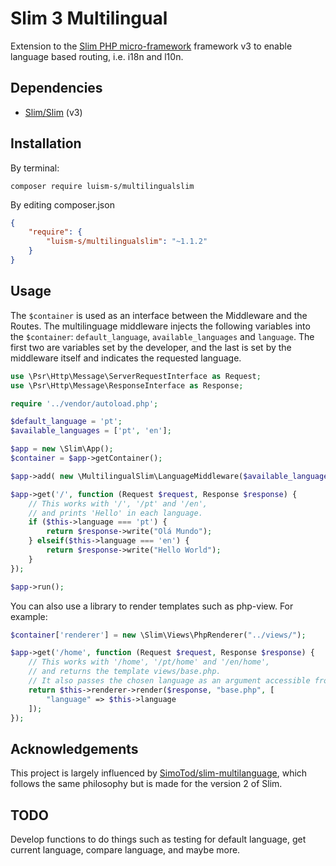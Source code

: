 # Slim 3 Multilingual

Extension to the [Slim PHP micro-framework](http://www.slimframework.com/) framework v3 to enable language based routing, i.e. i18n and l10n.

## Dependencies

* [Slim/Slim](https://github.com/slimphp/Slim) (v3)

## Installation

By terminal:

```shell
composer require luism-s/multilingualslim
```

By editing composer.json

```json
{
    "require": {
        "luism-s/multilingualslim": "~1.1.2"
    }
}    
```

## Usage

The `$container` is used as an interface between the Middleware and the Routes. 
The multilinguage middleware injects the following variables into the `$container`: `default_language`, `available_languages` and `language`. 
The first two are variables set by the developer, and the last is set by the middleware itself and indicates the requested language. 

```php
use \Psr\Http\Message\ServerRequestInterface as Request;
use \Psr\Http\Message\ResponseInterface as Response;

require '../vendor/autoload.php';

$default_language = 'pt';
$available_languages = ['pt', 'en'];

$app = new \Slim\App();
$container = $app->getContainer();

$app->add( new \MultilingualSlim\LanguageMiddleware($available_languages, $default_language, $container) );

$app->get('/', function (Request $request, Response $response) {
    // This works with '/', '/pt' and '/en',
    // and prints 'Hello' in each language.
    if ($this->language === 'pt') {
        return $response->write("Olá Mundo");
    } elseif($this->language === 'en') {
        return $response->write("Hello World");
    }
});

$app->run();
```

You can also use a library to render templates such as php-view. For example:

```php
$container['renderer'] = new \Slim\Views\PhpRenderer("../views/");

$app->get('/home', function (Request $request, Response $response) {
    // This works with '/home', '/pt/home' and '/en/home', 
    // and returns the template views/base.php.
    // It also passes the chosen language as an argument accessible from the chosen template.
    return $this->renderer->render($response, "base.php", [
        "language" => $this->language
    ]);
});
```

## Acknowledgements 

This project is largely influenced by [SimoTod/slim-multilanguage](https://github.com/SimoTod/slim-multilanguage), which follows the same philosophy but is made for the version 2 of Slim.

## TODO

Develop functions to do things such as testing for default language, get current language, compare language, and maybe more.
